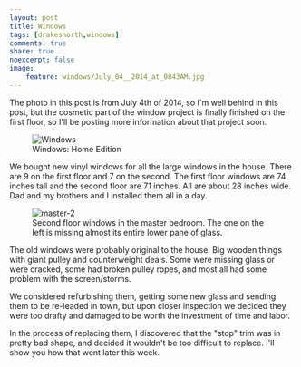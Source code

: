 ```yaml
---
layout: post
title: Windows
tags: [drakesnorth,windows]
comments: true
share: true
noexcerpt: false
image:
    feature: windows/July_04__2014_at_0843AM.jpg
---
```

The photo in this post is from July 4th of 2014, so I'm well behind in this post, but the cosmetic part of the window project is finally finished on the first floor, so I'll be posting more information about that project soon.

<!--more-->

<figure>
<img src="{{site.url}}/images/windows/July_04__2014_at_0843AM.jpg" alt="Windows" />
<figcaption>Windows: Home Edition</figcaption>
</figure>

We bought new vinyl windows for all the large windows in the house. There are 9 on the first floor and 7 on the second. The first floor windows are 74 inches tall and the second floor are 71 inches. All are about 28 inches wide. Dad and my brothers and I installed them all in a day.

<figure>
<img src="{{site.url}}/images/second-floor/master-2.jpg" alt="master-2" />
<figcaption>Second floor windows in the master bedroom. The one on the left is missing almost its entire lower pane of glass.</figcaption>
</figure>

The old windows were probably original to the house. Big wooden things with giant pulley and counterweight deals. Some were missing glass or were cracked, some had broken pulley ropes, and most all had some problem with the screen/storms.

We considered refurbishing them, getting some new glass and sending them to be re-leaded in town, but upon closer inspection we decided they were too drafty and damaged to be worth the investment of time and labor.

In the process of replacing them, I discovered that the "stop" trim was in pretty bad shape, and decided it wouldn't be too difficult to replace. I'll show you how that went later this week.
